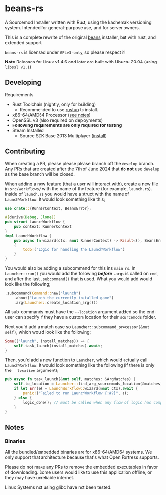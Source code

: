 # beans-rs
A Sourcemod Installer written with Rust, using the kachemak versioning system. Intended for general-purpose use, and for server owners.

This is a complete rewrite of the original [beans](https://github.com/int-72h/ofinstaller-beans) installer, but with rust, and extended support.

`beans-rs` is licensed under `GPLv3-only`, so please respect it!

**Note** Releases for Linux v1.4.6 and later are built with Ubuntu 20.04 (using `libssl v1.1`)

## Developing
Requirements
- Rust Toolchain (nightly, only for building)
    - Recommended to use [rustup](https://rustup.rs/) to install.
- x86-64/AMD64 Processor ([see notes](#notes-binaries))
- OpenSSL v3 (also required on deployments)
- **Following requirements are only required for testing**
- Steam Installed
    - Source SDK Base 2013 Multiplayer ([install](steam://instal/243750))

## Contributing
When creating a PR, please please please branch off the `develop` branch. Any PRs that are created after the 7th of June 2024 that **do not** use `develop` as the base branch will be closed.

When adding a new feature (that a user will interact with), create a new file in `src/workflows/` with the name of the feature (for example, `launch.rs`). Inside of `launch.rs` you would have a struct with the name of `LaunchWorkflow`. It would look something like this;
```rust
use crate::{RunnerContext, BeansError};

#[derive(Debug, Clone)]
pub struct LaunchWorkflow {
    pub context: RunnerContext
}
impl LaunchWorkflow {
    pub async fn wizard(ctx: &mut RunnerContext) -> Result<(), BeansError>
    {
        todo!("Logic for handling the LaunchWorkflow")
    }
}
```
You would also be adding a subcommand for this ins `main.rs`. In `Launcher::run()` you would add the following ***before*** `.args` is called on `cmd`, and after the last `.subcommand()` that is used. What you would add would look like the following;
```rust
.subcommand(Command::new("launch")
    .about("Launch the currently installed game")
    .arg(Launcher::create_location_arg()))
```

All sub-commands must have the `--location` argument added so the end-user can specify if they have a custom location for their `sourcemods` folder.

Next you'd add a match case so `Launcher::subcommand_processor(&mut self)`, which would look like the following;
```rust
Some(("launch", install_matches)) => {
    self.task_launch(install_matches).await;
}
```

Then, you'd add a new function to `Launcher`, which would actually call `LaunchWorkflow`. It would look something like the following (if there is only the `--location` argument);
```rust
pub async fn task_launch(&mut self, matches: &ArgMatches) {
    self.to_location = Launcher::find_arg_sourcemods_location(&matches); // must be done when the `--launcher` argument is provided on the subcommand!
    if let Err(e) = LaunchWorkflow::wizard(&mut ctx).await {
        panic!("Failed to run LaunchWorkflow {:#?}", e);
    } else {
        logic_done(); // must be called when any flow of logic has completed.
    }
}
```

## Notes
### Binaries
All the bundled/embedded binaries are for x86-64/AMD64 systems. We only support that architecture because that's what Open Fortress supports.

Please do not make any PRs to remove the embedded executables in favor of downloading. Some users would like to use this application offline, or they may have unreliable internet.

Linux Systems not using glibc have not been tested.